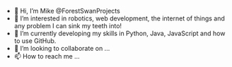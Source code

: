 - 👋 Hi, I’m Mike @ForestSwanProjects
- 👀 I’m interested in robotics, web development, the internet of things and any problem I can sink my teeth into!
- 🌱 I’m currently developing my skills in Python, Java, JavaScript and how to use GitHub.
- 💞️ I’m looking to collaborate on ...
- 📫 How to reach me ...

<!---
ForestSwanProjects/ForestSwanProjects is a ✨ special ✨ repository because its `README.md` (this file) appears on your GitHub profile.
You can click the Preview link to take a look at your changes.
--->
